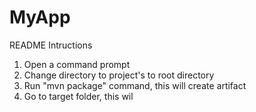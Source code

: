 # MyApp
README Intructions
1. Open a command prompt
2. Change directory to project's to root directory 
3. Run "mvn package" command, this will create artifact 
4. Go to target folder, this wil
